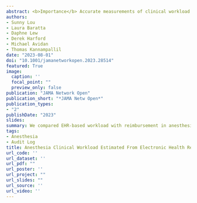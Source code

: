 ```yaml
---
abstract: <b>Importance</b> Accurate measurements of clinical workload are needed to inform health care policy. Existing methods for measuring clinical workload rely on surveys or time-motion studies, which are labor-intensive to collect and subject to biases. <br/> <b>Objective</b> To compare anesthesia clinical workload estimated from electronic health record (EHR) audit log data vs billed relative value units.<br/> <b>Design, setting, and participants</b> This cross-sectional study of anesthetic encounters occurring between August 26, 2019, and February 9, 2020, used data from 8 academic hospitals, community hospitals, and surgical centers across Missouri and Illinois. Clinicians who provided anesthetic services for at least 1 surgical encounter were included. Data were analyzed from January 2022 to January 2023.<br/> <b>Exposure</b> Anesthetic encounters associated with a surgical procedure were included. Encounters associated with labor analgesia and endoscopy were excluded.<br/> <b>Main outcomes and measures</b> For each encounter, EHR-derived clinical workload was estimated as the sum of all EHR actions recorded in the audit log by anesthesia clinicians who provided care. Billing-derived clinical workload was measured as the total number of units billed for the encounter. A linear mixed-effects model was used to estimate the relative contribution of patient complexity (American Society of Anesthesiology [ASA] physical status modifier), procedure complexity (ASA base unit value for the procedure), and anesthetic duration (time units) to EHR-derived and billing-derived workload. The resulting β coefficients were interpreted as the expected effect of a 1-unit change in each independent variable on the standardized workload outcome. The analysis plan was developed after the data were obtained.<br/> <b>Results</b> A total of 405 clinicians who provided anesthesia for 31 688 encounters were included in the study. A total of 8 288 132 audit log actions corresponding to 39 131 hours of EHR use were used to measure EHR-derived workload. The contributions of patient complexity, procedural complexity, and anesthesia duration to EHR-derived workload differed significantly from their contributions to billing-derived workload. The contribution of patient complexity toward EHR-derived workload (β = 0.162; 95% CI, 0.153-0.171) was more than 50% greater than its contribution toward billing-derived workload (β = 0.106; 95% CI, 0.097-0.116; P < .001). In contrast, the contribution of procedure complexity toward EHR-derived workload (β = 0.033; 95% CI, 0.031-0.035) was approximately one-third its contribution toward billing-derived workload (β = 0.106; 95% CI, 0.104-0.108; P < .001). <br/> <b>Discussion</b> In this cross-sectional study of 8 hospitals, reimbursement for anesthesiology services overcompensated for procedural complexity and undercompensated for patient complexity. This method for measuring clinical workload could be used to improve reimbursement valuations for anesthesia and other specialties.
authors:
- Sunny Lou
- Laura Baratta
- Daphne Lew
- Derek Harford
- Michael Avidan
- Thomas Kannampallil
date: "2023-08-01"
doi: "10.1001/jamanetworkopen.2023.28514"
featured: True
image:
  caption: ''
  focal_point: ""
  preview_only: false
publication: "JAMA Network Open"
publication_short: "*JAMA Netw Open*"
publication_types:
- "2"
publishDate: "2023"
slides: 
summary: We compared EHR-based workload with reimbursement in anesthesiology and found that payments for anesthesia services are likely poorly calibrated with clinical workload, largely by not recognizing the physical and cognitive effort of caring for the sickest patients. This likely penalizes academic and safety net hospitals the most. Our method for measuring clinical workload from EHR audit log data could be used to measure the time and intensity of clinical work more objectively to better inform healthcare policy.
tags:
- Anesthesia
- Audit Log
title: Anesthesia Clinical Workload Estimated From Electronic Health Record Documentation vs Billed Relative Value Units
url_code: ''
url_dataset: ''
url_pdf: ""
url_poster: ''
url_project: ""
url_slides: ""
url_source: ''
url_video: ''
---
```



